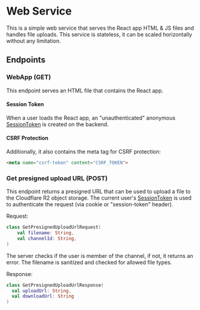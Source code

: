 # Web Service
This is a simple web service that serves the React app HTML & JS files and handles file uploads.
This service is stateless, it can be scaled horizontally without any limitation.

## Endpoints

### WebApp (GET)
This endpoint serves an HTML file that contains the React app.

#### Session Token
When a user loads the React app, an "unauthenticated" anonymous [SessionToken](USER_DATABASE.md#sessiontoken) is created on the backend.

#### CSRF Protection
Additionally, it also contains the meta tag for CSRF protection:
```html
<meta name="csrf-token" content="CSRF_TOKEN">
```

### Get presigned upload URL (POST)
This endpoint returns a presigned URL that can be used to upload a file to the Cloudflare R2 object storage.
The current user's [SessionToken](USER_DATABASE.md#sessiontoken) is used to authenticate the request (via cookie or "session-token" header).

Request:
```kotlin
class GetPresignedUploadUrlRequest(
    val filename: String,
    val channelId: String,
)
```

The server checks if the user is member of the channel, if not, it returns an error.
The filename is sanitized and checked for allowed file types.

Response:

```kotlin
class GetPresignedUploadUrlResponse(
  val uploadUrl: String,
  val downloadUrl: String
)
```